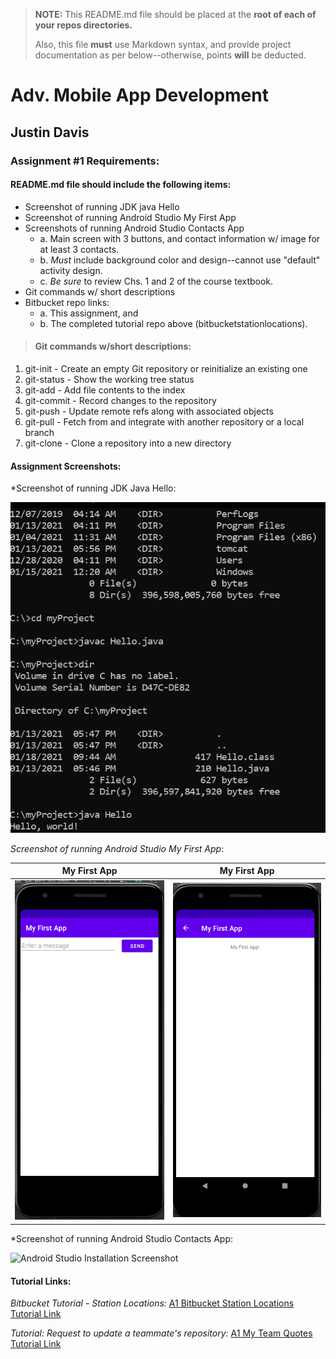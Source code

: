 > **NOTE:** This README.md file should be placed at the **root of each of your repos directories.**
>
>Also, this file **must** use Markdown syntax, and provide project documentation as per below--otherwise, points **will** be deducted.
>

# Adv. Mobile App Development

## Justin Davis

### Assignment #1 Requirements:

#### README.md file should include the following items:

* Screenshot of running JDK java Hello
* Screenshot of running Android Studio My First App
* Screenshots of running Android Studio Contacts App
    * a. Main screen with 3 buttons, and contact information w/ image for at least 3 contacts.
    * b. *Must* include background color and design--cannot use "default" activity design.
    * c. *Be sure* to review Chs. 1 and 2 of the course textbook.
* Git commands w/ short descriptions
* Bitbucket repo links:
    * a. This assignment, and
    * b. The completed tutorial repo above (bitbucketstationlocations).

[comment]: <> (> This is a blockquote.)
> 
[comment]: <> (> This is the second paragraph in the blockquote.)
>
> #### Git commands w/short descriptions:

1. git-init - Create an empty Git repository or reinitialize an existing one
2. git-status - Show the working tree status
3. git-add - Add file contents to the index
4. git-commit - Record changes to the repository
5. git-push - Update remote refs along with associated objects
6. git-pull - Fetch from and integrate with another repository or a local branch
7. git-clone - Clone a repository into a new directory

#### Assignment Screenshots:

*Screenshot of running JDK Java Hello:

![JDK Java Hello Screenshot](img/java_hello_screenshot.png)

*Screenshot of running Android Studio My First App*:

My First App             |  My First App   
:-------------------------:|:-------------------------:
![My First App Screenshot](img/myfirstapp_p1.png)  |  ![My First App Screenshot](img/myfirstapp_p2.png) 

*Screenshot of running Android Studio Contacts App:

![Android Studio Installation Screenshot](img/android.png)


#### Tutorial Links:

*Bitbucket Tutorial - Station Locations:*
[A1 Bitbucket Station Locations Tutorial Link](https://bitbucket.org/username/bitbucketstationlocations/ "Bitbucket Station Locations")

*Tutorial: Request to update a teammate's repository:*
[A1 My Team Quotes Tutorial Link](https://bitbucket.org/username/myteamquotes/ "My Team Quotes Tutorial")
